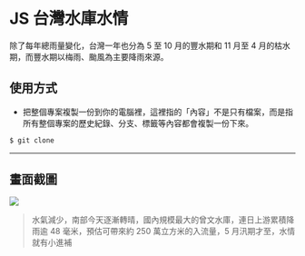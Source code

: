 # JS 台灣水庫水情

除了每年總雨量變化，台灣一年也分為 5 至 10 月的豐水期和 11 月至 4 月的枯水期，而豐水期以梅雨、颱風為主要降雨來源。

## 使用方式
- 把整個專案複製一份到你的電腦裡，這裡指的「內容」不是只有檔案，而是指所有整個專案的歷史紀錄、分支、標籤等內容都會複製一份下來。
```sh
$ git clone
```

----

## 畫面截圖
![](https://i.imgur.com/hAqaphF.png)
> 水氣減少，南部今天逐漸轉晴，國內規模最大的曾文水庫，連日上游累積降雨逾 48 毫米，預估可帶來約 250 萬立方米的入流量，5 月汛期才至，水情就有小進補